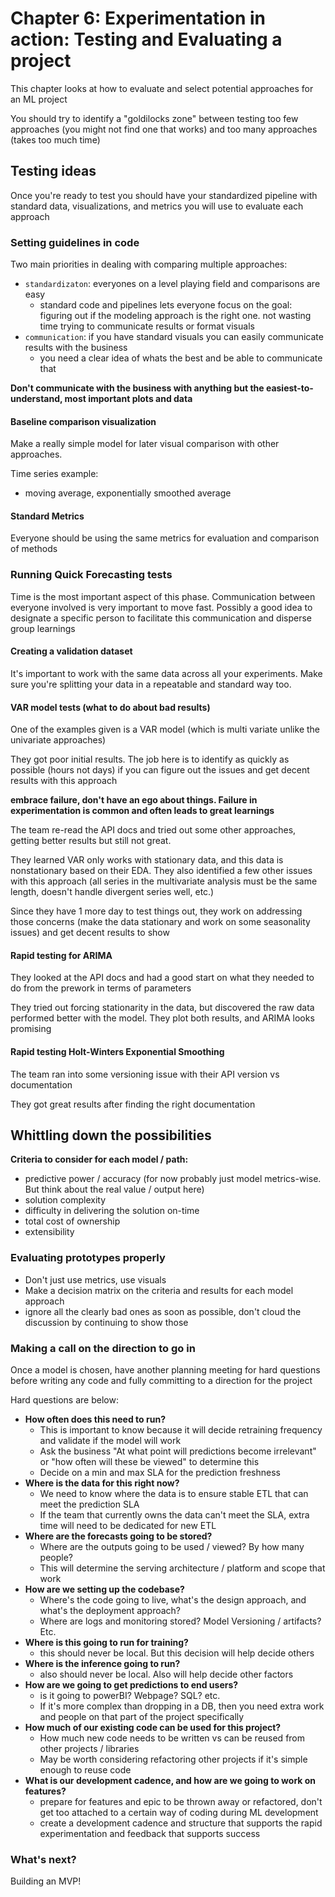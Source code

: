 # Chapter 6: Experimentation in action: Testing and Evaluating a project

This chapter looks at how to evaluate and select potential approaches for an ML project

You should try to identify a "goldilocks zone" between testing too few approaches (you might not find one that works) and too many approaches (takes too much time)

## Testing ideas

Once you're ready to test you should have your standardized pipeline with standard data, visualizations, and metrics you will use to evaluate each approach

### Setting guidelines in code

Two main priorities in dealing with comparing multiple approaches:

- `standardizaton`: everyones on a level playing field and comparisons are easy
  - standard code and pipelines lets everyone focus on the goal: figuring out if the modeling approach is the right one. not wasting time trying to communicate results or format visuals
- `communication`: if you have standard visuals you can easily communicate results with the business
  - you need a clear idea of whats the best and be able to communicate that

**Don't communicate with the business with anything but the easiest-to-understand, most important plots and data**

#### Baseline comparison visualization

Make a really simple model for later visual comparison with other approaches.

Time series example:

- moving average, exponentially smoothed average

#### Standard Metrics

Everyone should be using the same metrics for evaluation and comparison of methods

### Running Quick Forecasting tests

Time is the most important aspect of this phase. Communication between everyone involved is very important to move fast. Possibly a good idea to designate a specific person to facilitate this communication and disperse group learnings

#### Creating a validation dataset

It's important to work with the same data across all your experiments. Make sure you're splitting your data in a repeatable and standard way too.

#### VAR model tests (what to do about bad results)

One of the examples given is a VAR model (which is multi variate unlike the univariate approaches)

They got poor initial results. The job here is to identify as quickly as possible (hours not days) if you can figure out the issues and get decent results with this approach

**embrace failure, don't have an ego about things. Failure in experimentation is common and often leads to great learnings**

The team re-read the API docs and tried out some other approaches, getting better results but still not great.

They learned VAR only works with stationary data, and this data is nonstationary based on their EDA. They also identified a few other issues with this approach (all series in the multivariate analysis must be the same length, doesn't handle divergent series well, etc.)

Since they have 1 more day to test things out, they work on addressing those concerns (make the data stationary and work on some seasonality issues) and get decent results to show

#### Rapid testing for ARIMA

They looked at the API docs and had a good start on what they needed to do from the prework in terms of parameters

They tried out forcing stationarity in the data, but discovered the raw data performed better with the model. They plot both results, and ARIMA looks promising

#### Rapid testing Holt-Winters Exponential Smoothing

The team ran into some versioning issue with their API version vs documentation

They got great results after finding the right documentation

## Whittling down the possibilities

**Criteria to consider for each model / path:**

- predictive power / accuracy (for now probably just model metrics-wise. But think about the real value / output here)
- solution complexity
- difficulty in delivering the solution on-time
- total cost of ownership
- extensibility

### Evaluating prototypes properly

- Don't just use metrics, use visuals
- Make a decision matrix on the criteria and results for each model approach
- ignore all the clearly bad ones as soon as possible, don't cloud the discussion by continuing to show those

### Making a call on the direction to go in

Once a model is chosen, have another planning meeting for hard questions before writing any code and fully committing to a direction for the project

Hard questions are below:

- **How often does this need to run?**
  - This is important to know because it will decide retraining frequency and validate if the model will work
  - Ask the business "At what point will predictions become irrelevant" or "how often will these be viewed" to determine this
  - Decide on a min and max SLA for the prediction freshness
- **Where is the data for this right now?**
  - We need to know where the data is to ensure stable ETL that can meet the prediction SLA
  - If the team that currently owns the data can't meet the SLA, extra time will need to be dedicated for new ETL
- **Where are the forecasts going to be stored?**
  - Where are the outputs going to be used / viewed? By how many people?
  - This will determine the serving architecture / platform and scope that work
- **How are we setting up the codebase?**
  - Where's the code going to live, what's the design approach, and what's the deployment approach?
  - Where are logs and monitoring stored? Model Versioning / artifacts? Etc.
- **Where is this going to run for training?**
  - this should never be local. But this decision will help decide others
- **Where is the inference going to run?**
  - also should never be local. Also will help decide other factors
- **How are we going to get predictions to end users?**
  - is it going to powerBI? Webpage? SQL? etc.
  - If it's more complex than dropping in a DB, then you need extra work and people on that part of the project specifically
- **How much of our existing code can be used for this project?**
  - How much new code needs to be written vs can be reused from other projects / libraries
  - May be worth considering refactoring other projects if it's simple enough to reuse code
- **What is our development cadence, and how are we going to work on features?**
  - prepare for features and epic to be thrown away or refactored, don't get too attached to a certain way of coding during ML development
  - create a development cadence and structure that supports the rapid experimentation and feedback that supports success

### What's next?

Building an MVP!

